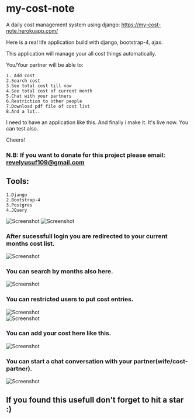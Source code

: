 # my-cost-note
A daily cost management system using django: https://my-cost-note.herokuapp.com/

Here is a real life application build with django, bootstrap-4, ajax.

This application will manage your all cost things automatically.

You/Your partner will be able to:
```
1. Add cost  
2.Search cost  
3.See total cost till now  
4.See total cost of current month  
5.Chat with your partners  
6.Restriction to other people  
7.Download pdf file of cost list  
8.And a lot..  
```

I need to have an application like this. And finally i make it. It's live now. You can test also.

Cheers!
### N.B: If you want to donate for this project please email: revelyusuf109@gmail.com

## Tools:
```
1.Django
2.Bootstrap-4
3.Postgres
4.JQuery
```


![Screenshot](cost/cost-1.png)
![Screenshot](cost/cost-2.png)  
### After sucessfull login you are redirected to your current months cost list.
![Screenshot](cost/cost-3.png)  
### You can search by months also here.
![Screenshot](cost/cost-4.png)  
### You can restricted users to put cost entries.
![Screenshot](cost/cost-5.png)  
![Screenshot](cost/cost-6.png)  
### You can add your cost here like this.
![Screenshot](cost/cost-7.png)  
### You can start a chat conversation with your partner(wife/cost-partner).
![Screenshot](cost/cost-8.png)

## If you found this usefull don't forget to hit a star :) 
